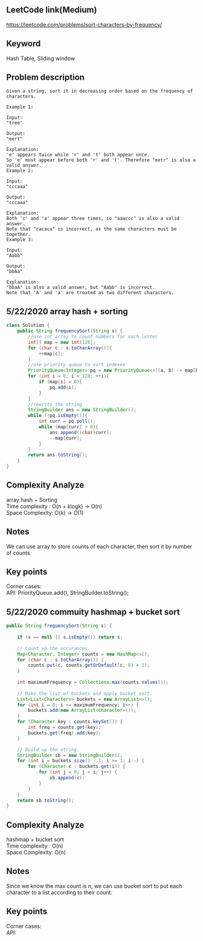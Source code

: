 ## LeetCode link(Medium)
https://leetcode.com/problems/sort-characters-by-frequency/

## Keyword
Hash Table, Sliding window

## Problem description
```
Given a string, sort it in decreasing order based on the frequency of characters.

Example 1:

Input:
"tree"

Output:
"eert"

Explanation:
'e' appears twice while 'r' and 't' both appear once.
So 'e' must appear before both 'r' and 't'. Therefore "eetr" is also a valid answer.
Example 2:

Input:
"cccaaa"

Output:
"cccaaa"

Explanation:
Both 'c' and 'a' appear three times, so "aaaccc" is also a valid answer.
Note that "cacaca" is incorrect, as the same characters must be together.
Example 3:

Input:
"Aabb"

Output:
"bbAa"

Explanation:
"bbaA" is also a valid answer, but "Aabb" is incorrect.
Note that 'A' and 'a' are treated as two different characters.
```
## 5/22/2020 array hash + sorting

```java
class Solution {
    public String frequencySort(String s) {
        //use int array to count numbers for each letter
        int[] map = new int[128];
        for (char c : s.toCharArray()){
            ++map[c];
        }
        //use priority queue to sort indexes
        PriorityQueue<Integer> pq = new PriorityQueue<>((a, b) -> map[b] - map[a]);
        for (int i = 0; i < 128; ++i){
            if (map[i] > 0){
                pq.add(i);
            }
        }
        //rewrite the string
        StringBuilder ans = new StringBuilder();
        while (!pq.isEmpty()){
            int curr = pq.poll();
            while (map[curr] > 0){
                ans.append((char)curr);
                --map[curr];
            }
        }
        return ans.toString();
    }
}
```

## Complexity Analyze
array hash + Sorting\
Time complexity : O(n + klogk) -> O(n)\
Space Complexity: O(k) -> O(1)


## Notes
We can use array to store counts of each character, then sort it by number of counts.

## Key points
Corner cases: \
API: PriorityQueue.add(), StringBuilder.toString();

## 5/22/2020 commuity hashmap + bucket sort

```java
public String frequencySort(String s) {
        
    if (s == null || s.isEmpty()) return s;
    
    // Count up the occurances.
    Map<Character, Integer> counts = new HashMap<>();
    for (char c : s.toCharArray()) {
        counts.put(c, counts.getOrDefault(c, 0) + 1);
    }
    
    int maximumFrequency = Collections.max(counts.values());
    
    // Make the list of buckets and apply bucket sort.
    List<List<Character>> buckets = new ArrayList<>();
    for (int i = 0; i <= maximumFrequency; i++) {
        buckets.add(new ArrayList<Character>());
    }
    for (Character key : counts.keySet()) {
        int freq = counts.get(key);
        buckets.get(freq).add(key);
    }

    // Build up the string. 
    StringBuilder sb = new StringBuilder();
    for (int i = buckets.size() - 1; i >= 1; i--) {
        for (Character c : buckets.get(i)) {
            for (int j = 0; j < i; j++) {
                sb.append(c);
            }
        }
    }
    return sb.toString();
}
```

## Complexity Analyze
hashmap + bucket sort\
Time complexity : O(n)\
Space Complexity: O(n)


## Notes
Since we know the max count is n, we can use bucket sort to put each character to a list according to their count.

## Key points
Corner cases: \
API: 
